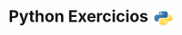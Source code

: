 <p><h1>Python Exercicios <img align="center" alt="logo-Python" height="30" width="40" src="https://raw.githubusercontent.com/devicons/devicon/master/icons/python/python-original.svg"> </h1></p>
